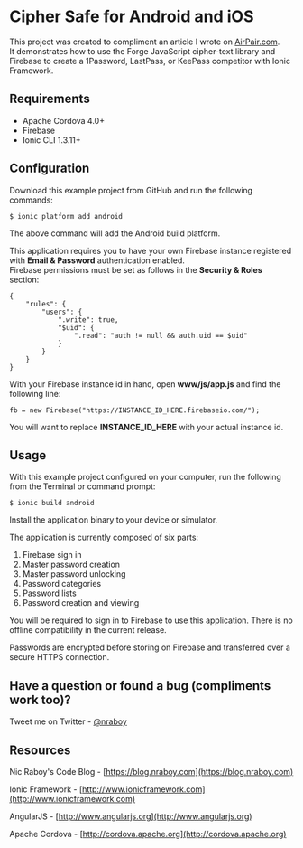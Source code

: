 Cipher Safe for Android and iOS
==============================

This project was created to compliment an article I wrote on [AirPair.com](http://www.airpair.com).  
It demonstrates how to use the Forge JavaScript cipher-text library and Firebase to create a 1Password, LastPass, or KeePass competitor with Ionic Framework.


Requirements
-------------

* Apache Cordova 4.0+
* Firebase
* Ionic CLI 1.3.11+


Configuration
-------------

Download this example project from GitHub and run the following commands:

    $ ionic platform add android

The above command will add the Android build platform.

This application requires you to have your own Firebase instance registered with **Email & Password** authentication enabled.  
Firebase permissions must be set as follows in the **Security & Roles** section:

    {
        "rules": {
            "users": {
                ".write": true,
                "$uid": {
                    ".read": "auth != null && auth.uid == $uid"
                }
            }
        }
    }

With your Firebase instance id in hand, open **www/js/app.js** and find the following line:

    fb = new Firebase("https://INSTANCE_ID_HERE.firebaseio.com/");

You will want to replace **INSTANCE_ID_HERE** with your actual instance id.


Usage
-------------

With this example project configured on your computer, run the following from the Terminal or command prompt:

    $ ionic build android

Install the application binary to your device or simulator.

The application is currently composed of six parts:

1. Firebase sign in
2. Master password creation
3. Master password unlocking
4. Password categories
5. Password lists
6. Password creation and viewing

You will be required to sign in to Firebase to use this application.  There is no offline compatibility in the current release.

Passwords are encrypted before storing on Firebase and transferred over a secure HTTPS connection.


Have a question or found a bug (compliments work too)?
-------------

Tweet me on Twitter - [@nraboy](https://www.twitter.com/nraboy)


Resources
-------------

Nic Raboy's Code Blog - [https://blog.nraboy.com](https://blog.nraboy.com)

Ionic Framework - [http://www.ionicframework.com](http://www.ionicframework.com)

AngularJS - [http://www.angularjs.org](http://www.angularjs.org)

Apache Cordova - [http://cordova.apache.org](http://cordova.apache.org)
